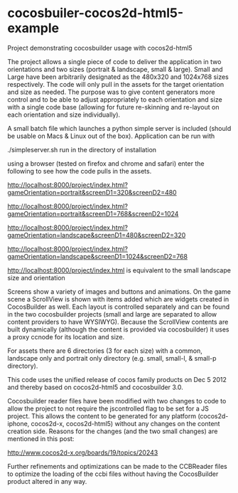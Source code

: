 cocosbuiler-cocos2d-html5-example
=================================

Project demonstrating cocosbuilder usage with cocos2d-html5

The project allows a single piece of code to deliver the application in two orientations and two sizes (portrait & landscape, small & large). Small and Large have been arbitrarily designated as the 480x320 and 1024x768 sizes respectively. The code will only pull in the assets for the target orientation and size as needed. The purpose was to give content generators more control and to be able to adjust appropriately to each orientation and size with a single code base (allowing for future re-skinning and re-layout on each orientation and size individually).

A small batch file which launches a python simple server is included (should be usable on Macs & Linux out of the box). Application can be run with

./simpleserver.sh run in the directory of installation

using a browser (tested on firefox and chrome and safari) enter the following to see how the code pulls in the assets. 

<a href='http://localhost:8000/project/index.html?gameOrientation=portrait&screenD1=320&screenD2=480'>http://localhost:8000/project/index.html?gameOrientation=portrait&screenD1=320&screenD2=480</a>

<a href='http://localhost:8000/project/index.html?gameOrientation=portrait&screenD1=768&screenD2=1024'>http://localhost:8000/project/index.html?gameOrientation=portrait&screenD1=768&screenD2=1024</a>

<a href='http://localhost:8000/project/index.html?gameOrientation=landscape&screenD1=480&screenD2=320'>http://localhost:8000/project/index.html?gameOrientation=landscape&screenD1=480&screenD2=320</a>

<a href='http://localhost:8000/project/index.html?gameOrientation=landscape&screenD1=1024&screenD2=768'>http://localhost:8000/project/index.html?gameOrientation=landscape&screenD1=1024&screenD2=768</a>

<a href='http://localhost:8000/project/index.html'>http://localhost:8000/project/index.html</a> is equivalent to the small landscape size and orientation

Screens show a variety of images and buttons and animations. On the game scene a ScrollView is shown with items added which are widgets created in CocosBuilder as well. Each layout is controlled separately and can be found in the two cocosbuilder projects (small and large are separated to allow content providers to have WYSIWYG). Because the ScrollView contents are built dynamically (although the content is provided via cocosbuilder) it uses a proxy ccnode for its location and size.

For assets there are 6 directories (3 for each size) with a common, landscape only and portrait only directory (e.g. small, small-l, & small-p directory).

This code uses the unified release of cocos family products on Dec 5 2012 and thereby based on cocos2d-html5 and cocosbuilder 3.0.

Cocosbuilder reader files have been modified with two changes to code to allow the project to not require the jscontrolled flag to be set for a JS project. This allows the content to be generated for any platform (cocos2d-iphone, cocos2d-x, cocos2d-html5) without any changes on the content creation side. Reasons for the changes (and the two small changes) are mentioned in this post:

http://www.cocos2d-x.org/boards/19/topics/20243

Further refinements and optimizations can be made to the CCBReader files to optimize the loading of the ccbi files without having the CocosBuilder product altered in any way.

